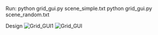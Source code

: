 Run:
python grid_gui.py scene_simple.txt
python grid_gui.py scene_random.txt

Design
![Grid_GUI1](https://github.com/user-attachments/assets/ab7cacc2-8f6b-4a47-87f6-8d74db7ac443)
![Grid_GUI](https://github.com/user-attachments/assets/e8ca2f35-d39e-4f73-a2db-b76f69e610d1)
